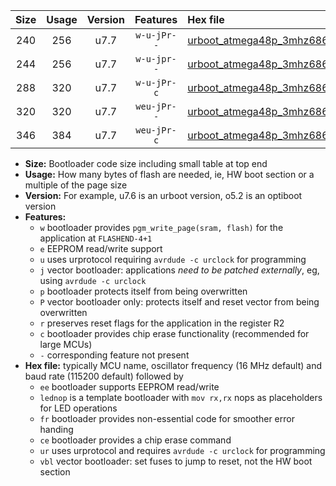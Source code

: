 |Size|Usage|Version|Features|Hex file|
|:-:|:-:|:-:|:-:|:--|
|240|256|u7.7|`w-u-jPr--`|[urboot_atmega48p_3mhz6864_38400bps_lednop_ur_vbl.hex](https://raw.githubusercontent.com/stefanrueger/urboot.hex/main/mcus/atmega48p/fcpu_3mhz6864/38400_bps/urboot_atmega48p_3mhz6864_38400bps_lednop_ur_vbl.hex)|
|244|256|u7.7|`w-u-jpr--`|[urboot_atmega48p_3mhz6864_38400bps_lednop_fr_ur_vbl.hex](https://raw.githubusercontent.com/stefanrueger/urboot.hex/main/mcus/atmega48p/fcpu_3mhz6864/38400_bps/urboot_atmega48p_3mhz6864_38400bps_lednop_fr_ur_vbl.hex)|
|288|320|u7.7|`w-u-jPr-c`|[urboot_atmega48p_3mhz6864_38400bps_lednop_fr_ce_ur_vbl.hex](https://raw.githubusercontent.com/stefanrueger/urboot.hex/main/mcus/atmega48p/fcpu_3mhz6864/38400_bps/urboot_atmega48p_3mhz6864_38400bps_lednop_fr_ce_ur_vbl.hex)|
|320|320|u7.7|`weu-jPr--`|[urboot_atmega48p_3mhz6864_38400bps_ee_lednop_fr_ur_vbl.hex](https://raw.githubusercontent.com/stefanrueger/urboot.hex/main/mcus/atmega48p/fcpu_3mhz6864/38400_bps/urboot_atmega48p_3mhz6864_38400bps_ee_lednop_fr_ur_vbl.hex)|
|346|384|u7.7|`weu-jPr-c`|[urboot_atmega48p_3mhz6864_38400bps_ee_lednop_fr_ce_ur_vbl.hex](https://raw.githubusercontent.com/stefanrueger/urboot.hex/main/mcus/atmega48p/fcpu_3mhz6864/38400_bps/urboot_atmega48p_3mhz6864_38400bps_ee_lednop_fr_ce_ur_vbl.hex)|

- **Size:** Bootloader code size including small table at top end
- **Usage:** How many bytes of flash are needed, ie, HW boot section or a multiple of the page size
- **Version:** For example, u7.6 is an urboot version, o5.2 is an optiboot version
- **Features:**
  + `w` bootloader provides `pgm_write_page(sram, flash)` for the application at `FLASHEND-4+1`
  + `e` EEPROM read/write support
  + `u` uses urprotocol requiring `avrdude -c urclock` for programming
  + `j` vector bootloader: applications *need to be patched externally*, eg, using `avrdude -c urclock`
  + `p` bootloader protects itself from being overwritten
  + `P` vector bootloader only: protects itself and reset vector from being overwritten
  + `r` preserves reset flags for the application in the register R2
  + `c` bootloader provides chip erase functionality (recommended for large MCUs)
  + `-` corresponding feature not present
- **Hex file:** typically MCU name, oscillator frequency (16 MHz default) and baud rate (115200 default) followed by
  + `ee` bootloader supports EEPROM read/write
  + `lednop` is a template bootloader with `mov rx,rx` nops as placeholders for LED operations
  + `fr` bootloader provides non-essential code for smoother error handing
  + `ce` bootloader provides a chip erase command
  + `ur` uses urprotocol and requires `avrdude -c urclock` for programming
  + `vbl` vector bootloader: set fuses to jump to reset, not the HW boot section
